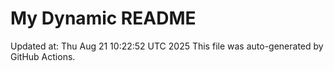 # My Dynamic README
Updated at: Thu Aug 21 10:22:52 UTC 2025
This file was auto-generated by GitHub Actions.
